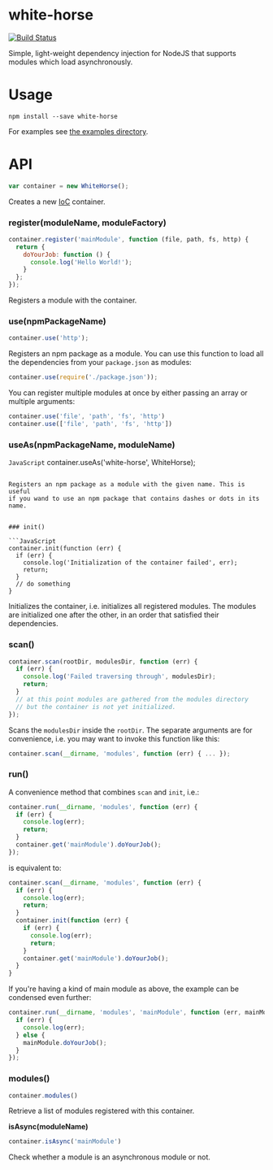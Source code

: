 # white-horse

[![Build Status](https://travis-ci.org/scravy/white-horse.svg?branch=master)](https://travis-ci.org/scravy/white-horse)

Simple, light-weight dependency injection for NodeJS that supports modules which load asynchronously.


# Usage

    npm install --save white-horse

For examples see [the examples directory](examples/).


# API

```JavaScript
var container = new WhiteHorse();
```

Creates a new [IoC](https://en.wikipedia.org/wiki/Inversion_of_control)
container.


### register(moduleName, moduleFactory)

```JavaScript
container.register('mainModule', function (file, path, fs, http) {
  return {
    doYourJob: function () {
      console.log('Hello World!');
    }
  };
});
```

Registers a module with the container.


### use(npmPackageName)

```JavaScript
container.use('http');
```

Registers an npm package as a module. You can use this function to load
all the dependencies from your `package.json` as modules:

```JavaScript
container.use(require('./package.json'));
```

You can register multiple modules at once by either passing an array
or multiple arguments:

```JavaScript
container.use('file', 'path', 'fs', 'http')
container.use(['file', 'path', 'fs', 'http'])
```

### useAs(npmPackageName, moduleName)

```JavaScript```
container.useAs('white-horse', WhiteHorse);
```

Registers an npm package as a module with the given name. This is useful
if you wand to use an npm package that contains dashes or dots in its
name.


### init()

```JavaScript
container.init(function (err) {
  if (err) {
    console.log('Initialization of the container failed', err);
    return;
  }
  // do something
}
```

Initializes the container, i.e. initializes all registered modules.
The modules are initialized one after the other, in an order that
satisfied their dependencies.


### scan()

```JavaScript
container.scan(rootDir, modulesDir, function (err) {
  if (err) {
    console.log('Failed traversing through', modulesDir);
    return;
  }
  // at this point modules are gathered from the modules directory
  // but the container is not yet initialized.
});
```

Scans the `modulesDir` inside the `rootDir`. The separate arguments are
for convenience, i.e. you may want to invoke this function like this:

```JavaScript
container.scan(__dirname, 'modules', function (err) { ... });
```

### run()

A convenience method that combines `scan` and `init`, i.e.:

```JavaScript
container.run(__dirname, 'modules', function (err) {
  if (err) {
    console.log(err);
    return;
  }
  container.get('mainModule').doYourJob();
});
```

is equivalent to:

```JavaScript
container.scan(__dirname, 'modules', function (err) {
  if (err) {
    console.log(err);
    return;
  }
  container.init(function (err) {
    if (err) {
      console.log(err);
      return;
    }
    container.get('mainModule').doYourJob();
  }
}
```

If you're having a kind of main module as above, the example
can be condensed even further:

```JavaScript
container.run(__dirname, 'modules', 'mainModule', function (err, mainModule) {
  if (err) {
    console.log(err);
  } else {
    mainModule.doYourJob();
  }
});
```

### modules()

```JavaScript
container.modules()
```

Retrieve a list of modules registered with this container.


**isAsync(moduleName)**

```JavaScript
container.isAsync('mainModule')
```

Check whether a module is an asynchronous module or not.

